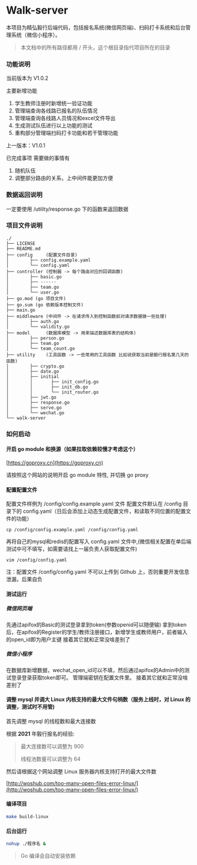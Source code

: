 # Walk-server
本项目为精弘毅行后端代码，包括报名系统(微信网页端)、扫码打卡系统和后台管理系统（微信小程序）。

> 本文档中的所有路径都用 / 开头，这个根目录指代项目所在的目录

### 功能说明
当前版本为 V1.0.2

主要新增功能
1. 学生教师注册时新增统一验证功能
2. 管理端查询各线路已报名的队伍情况
3. 管理端查询各线路人员情况和excel文件导出
4. 生成测试队伍进行以上功能的测试
5. 重构部分管理端扫码打卡功能和若干管理功能

上一版本：V1.0.1

已完成事项
需要做的事情有
1. 随机队伍
2. 调整部分路由的关系，上中间件能更加方便

### 数据返回说明
一定要使用 /utility/response.go 下的函数来返回数据

### 项目文件说明
```text
./
├── LICENSE
├── README.md
├── config     (配置文件目录)
│        ├── config.example.yaml
│        └── config.yaml
├── controller (控制器 -> 每个路由对应的回调函数)
│        ├── basic.go
│        ├── ······
│        ├── team.go
│        └── user.go
├── go.mod (go 项目文件)
├── go.sum (go 依赖版本控制文件)
├── main.go
├── middleware (中间件 -> 在请求传入到控制函数前对请求数据做一些处理)
│        ├── auth.go
│        └── validity.go
├── model      (数据库模型 -> 用来描述数据库表的结构体)
│        ├── person.go
│        ├── team.go
│        └── team_count.go
├── utility    (工具函数 -> 一些常用的工具函数 比如说获取当前是毅行报名第几天的函数)
│        ├── crypto.go
│        ├── date.go
│        ├── initial
│        │       ├── init_config.go
│        │       ├── init_db.go
│        │       └── init_router.go
│        ├── jwt.go
│        ├── response.go
│        ├── serve.go
│        └── wechat.go
└── walk-server
```

### 如何启动
#### 开启 go module 和换源（如果拉取依赖较慢才考虑这个）
[https://goproxy.cn](https://goproxy.cn) 

请按照这个网站的说明开启 go module 特性, 并切换 go proxy


#### 配置配置文件
配置文件样例为 /config/config.example.yaml 文件
配置文件默认在 /config 目录下的 config.yaml（日后会添加上动态生成配置文件，和读取不同位置的配置文件的功能）
```
cp /config/config.example.yaml /config/config.yaml
```
再将自己的mysql和redis的配置写入 config.yaml 文件中,(微信相关配置在单后端测试中可不填写，如需要请找上一届负责人获取配置文件)
```
vim /config/config.yaml
```
注：配置文件 /config/config.yaml 不可以上传到 Github 上，否则重要开发信息泄漏，后果自负

#### 测试运行
##### 微信网页端
先通过apifox的Basic的测试登录拿到token(参数openid可以随便输)
拿到token后，在apifox的Register的学生/教师注册接口，新增学生或教师用户，前者输入的open_id即为用户主键
接着其它就和正常没啥差别了
##### 微信小程序
在数据库新增数据，wechat_open_id可以不填，然后通过apifox的Admin中的测试登录登录获取token即可。
管理端密钥在配置文件里。
接着其它就和正常没啥差别了

#### 调整 mysql 并调大 Linux 内核支持的最大文件句柄数（**服务上线时**，对 Linux 的调整，测试时不用管)

首先调整 mysql 的线程数和最大连接数

根据 **2021** 年毅行报名的经验:

> 最大连接数可以调整为 900
> 
> 线程池数量可以调整为 64

然后请根据这个网站调整 Linux 服务器内核支持打开的最大文件数

[http://woshub.com/too-many-open-files-error-linux/](http://woshub.com/too-many-open-files-error-linux/)

#### 编译项目
```bash
make build-linux
```

#### 后台运行
```bash
nohup ./程序名 &
```

> Go 编译会自动安装依赖